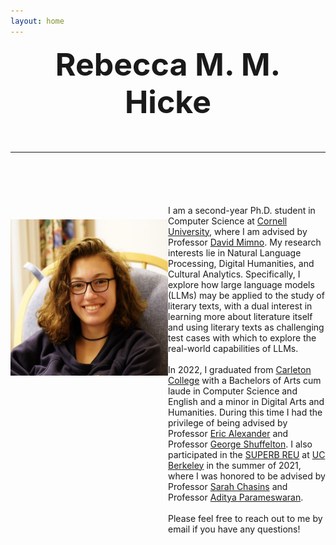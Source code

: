 ```yaml
---
layout: home
---
```

<link rel="stylesheet" href="/assets/css/main.css">
<div style="text-align: center; font-size: 50px; font-weight: bold;">Rebecca M. M. Hicke<br><hr> </div>
<br>
<div>
<div style="width:50%;float:left;text-align: center;border-radius: 25px;"><img src="assets/images/Hicke.jpeg" alt="Photo of Rebecca Hicke" width="275" height="250" style="margin-top:40px;"></div><div style="margin-left:50%; width:50%;"><br>I am a second-year Ph.D. student in Computer Science at <a class="page-link" href="https://www.cs.cornell.edu">Cornell University</a>, where I am advised by Professor <a class="page-link" href="https://mimno.infosci.cornell.edu">David Mimno</a>. My research interests lie in Natural Language Processing, Digital Humanities, and Cultural Analytics. Specifically, I explore how large language models (LLMs) may be applied to the study of literary texts, with a dual interest in learning more about literature itself and using literary texts as challenging test cases with which to explore the real-world capabilities of LLMs.<br><br>
In 2022, I graduated from <a class="page-link" href="https://www.carleton.edu">Carleton College</a> with a Bachelors of Arts <emph>cum laude</emph> in Computer Science and English and a minor in Digital Arts and Humanities. During this time I had the privilege of being advised by Professor <a class="page-link" href="https://cs.carleton.edu/faculty/ealexander/">Eric Alexander</a> and Professor <a class="page-link" href="https://www.carleton.edu/directory/gshuffel/">George Shuffelton</a>. I also participated in the <a class="page-link" href="https://eecs.berkeley.edu/resources/undergrads/research/superb">SUPERB REU</a> at <a class="page-link" href="https://eecs.berkeley.edu">UC Berkeley</a> in the summer of 2021, where I was honored to be advised by Professor <a class="page-link" href="https://schasins.com">Sarah Chasins</a> and Professor <a class="page-link" href="https://people.eecs.berkeley.edu/~adityagp/">Aditya Parameswaran</a>.<br><br>
Please feel free to reach out to me by email if you have any questions!
</div>
</div>